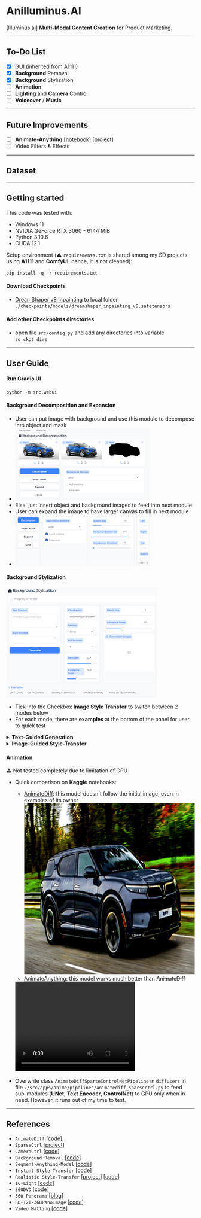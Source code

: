 # Anilluminus.AI
[Illuminus.ai] **Multi-Modal Content Creation** for Product Marketing.

--------------------------
## To-Do List

- [x] GUI (inherited from [A1111](https://github.com/AUTOMATIC1111/stable-diffusion-webui))
- [x] **Background** Removal
- [x] **Background** Stylization
- [ ] **Animation**
- [ ] **Lighting** and **Camera** Control
- [ ] **Voiceover** / **Music**

--------------------------
## Future Improvements

- [ ] **Animate-Anything** [[notebook](https://www.kaggle.com/code/mrriandmstique/animate-anything-demo/notebook)] [[project](https://github.com/alibaba/animate-anything)]
- [ ] Video Filters & Effects

--------------------------
## Dataset

--------------------------
## Getting started

This code was tested with:

* Windows 11
* NVIDIA GeForce RTX 3060 - 6144 MiB
* Python 3.10.6
* CUDA 12.1

Setup environment (⚠️ `requirements.txt` is shared among my SD projects using **A1111** and **ComfyUI**, hence, it is not cleaned):

```shell
pip install -q -r requirements.txt
```

#### Download **Checkpoints**
- [DreamShaper v8 Inpainting](https://civitai.com/models/4384) to local folder `./checkpoints/models/dreamshaper_inpainting_v8.safetensors`

#### Add other **Checkpoints** directories
- open file `src/config.py` and add any directories into variable `sd_ckpt_dirs`

--------------------------
## User Guide

#### Run **Gradio UI**
```shell
python -m src.webui
```

#### Background Decomposition and Expansion
- User can put image with background and use this module to decompose into object and mask
- <img class="center" alt="teaser" src="assets/rembg_example.png" width="75%" class="center"/>
- Else, just insert object and background images to feed into next module
- User can expand the image to have larger canvas to fill in next module
- <img class="center" alt="teaser" src="assets/rembg_expansion.png" width="75%" class="center"/>

#### Background Stylization
<img class="center" alt="teaser" src="assets/genbg.png" width="80%" class="center"/>

- Tick into the Checkbox **Image Style Transfer** to switch between 2 modes below
- For each mode, there are **examples** at the bottom of the panel for user to quick test

<details>
  <summary><b>Text-Guided Generation</b></summary>

- Test case: **Car / Luxury**
<img class="center" alt="teaser" src="assets/genbg_text_car_1.png" width="80%" class="center"/>

- Test case: **Car / Futuristic**
<img class="center" alt="teaser" src="assets/genbg_text_car_2.png" width="80%" class="center"/>

- Test case: **Jewelry / Glamorous**
<img class="center" alt="teaser" src="assets/genbg_text_jewelry_1.png" width="80%" class="center"/>

- Test case: **Milk / Eco-Friendly**
<img class="center" alt="teaser" src="assets/genbg_text_milk_1.png" width="80%" class="center"/>

- Test case: **Jar / Eco-Friendly**
<img class="center" alt="teaser" src="assets/genbg_text_jar_1.png" width="80%" class="center"/>


</details>

<details>
  <summary><b>Image-Guided Style-Transfer</b></summary>

- Test case: **Car / Luxury**
<img class="center" alt="teaser" src="assets/genbg_image_car_1.png" width="80%" class="center"/>

- The **IP-Adapter InstantStyle** for **SD-1.5** is not good - it is said by its author. Should be changed to **SD-XL** version, which requires more GPU again!
</details>

#### Animation 
⚠️ Not tested completely due to limitation of GPU
- Quick comparison on **Kaggle** notebooks: 
    - [AnimateDiff](https://www.kaggle.com/code/mrriandmstique/ani-mate-diff-demo): this model doesn't follow the initial image, even in examples of its owner
    ![AnimateDiff](assets/animatediff_result.gif)
    - [AnimateAnything](https://www.kaggle.com/code/mrriandmstique/animate-anything-demo): this model works much better than ~~AnimateDiff~~
    <video width="320" height="240" controls>
      <source src="assets/animateanything_result.mp4" type="video/mp4">
    </video>

- Overwrite class `AnimateDiffSparseControlNetPipeline` in `diffusers` in file `./src/apps/anime/pipelines/animatediff_sparsectrl.py` to feed sub-modules (**UNet**, **Text Encoder**, **ControlNet**) to GPU only when in need. However, it runs out of my time to test.

--------------------------
## References
- `AnimateDiff` [[code](https://github.com/guoyww/AnimateDiff)]
- `SparseCtrl` [[project](https://guoyww.github.io/projects/SparseCtrl)]
- `CameraCtrl` [[code](https://github.com/hehao13/CameraCtrl)]
- `Background Removal` [[code](https://github.com/danielgatis/rembg)]
- `Segment-Anything-Model` [[code](https://github.com/continue-revolution/sd-webui-segment-anything)]
- `Instant Style-Transfer` [[code](https://github.com/instantX-research/InstantStyle)]
- `Realistic Style-Transfer` [[project](https://rongliu-leo.github.io/IPST/)] [[code](https://github.com/RongLiu-Leo/IPST)]
- `IC-Light` [[code](https://github.com/lllyasviel/IC-Light)]
- `360DVD` [[code](https://github.com/Akaneqwq/360DVD)]
- `360 Panorama` [[blog](https://virtualworlds.fun/create-360-panorama-with-stable-diffusion-and-comfyui/)]
- `SD-T2I-360PanoImage` [[code](https://github.com/ArcherFMY/SD-T2I-360PanoImage)]
- `Video Matting` [[code](https://github.com/PeterL1n/RobustVideoMatting)]
